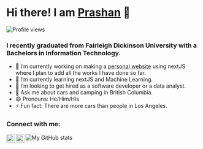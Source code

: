 # Hi there! I am [Prashan](https://prashan.vercel.app/) 👋 
![Profile views](https://gpvc.arturio.dev/pmalla23)
### I recently graduated from Fairleigh Dickinson University with a Bachelors in Information Technology.


- 🔭 I’m currently working on making a [personal website](https://prashan.vercel.app/) using nextJS where I plan to add all the works I have done so far. 
- 🌱 I’m currently learning nextJS and Machine Learning.
- 👯 I’m looking to get hired as a software developer or a data analyst. 
- 💬 Ask me about cars and camping in British Columbia.
- 😄 Pronouns: He/Him/His
- ⚡ Fun fact: There are more cars than people in Los Angeles. 


### Connect with me:

[<img align="left" width="22px" src="https://cdn.jsdelivr.net/npm/simple-icons@v3/icons/linkedin.svg" />](https://www.linkedin.com/in/prashan-malla/) [<img align="left"  width="22px" src="https://cdn.jsdelivr.net/npm/simple-icons@v3/icons/facebook.svg" />](https://www.facebook.com/prashan.malla1/)

![My GitHub stats](https://github-readme-stats.vercel.app/api?username=pmalla23&show_icons=true&theme=radical)

